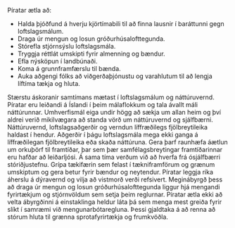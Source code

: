 Píratar ætla að:

- Halda þjóðfund á hverju kjörtímabili til að finna lausnir í baráttunni gegn loftslagsmálum.
- Draga úr mengun og losun gróðurhúsalofttegunda.
- Stórefla stjórnsýslu loftslagsmála.
- Tryggja réttlát umskipti fyrir almenning og bændur.
- Efla nýsköpun í landbúnaði.
- Koma á grunnframfærslu til bænda.
- Auka aðgengi fólks að viðgerðaþjónustu og varahlutum til að lengja líftíma tækja og hluta.

Stærstu áskoranir samtímans mætast í loftslagsmálum og náttúruvernd. Píratar eru leiðandi á Íslandi í þeim málaflokkum og tala ávallt máli náttúrunnar. Umhverfismál eiga undir högg að sækja um allan heim og því aldrei verið mikilvægara að standa vörð um náttúruvernd og sjálfbærni. 
Náttúruvernd, loftslagsaðgerðir og verndun líffræðilegs fjölbreytileika haldast í hendur. Aðgerðir í þágu loftslagsmála mega ekki ganga á líffræðilegan fjölbreytileika eða skaða náttúruna. Gera þarf raunhæfa áætlun um orkuþörf til framtíðar, þar sem þær samfélagsbreytingar framtíðarinnar eru hafðar að leiðarljósi. Á sama tíma verðum við að hverfa frá ósjálfbærri stóriðjustefnu. Grípa tækifærin sem felast í tækniframförum og grænum umskiptum og gera betur fyrir bændur og neytendur. Píratar leggja ríka áherslu á dýravernd og vilja að vistmorð verði refsivert. 
Meginábyrgð þess að draga úr mengun og losun gróðurhúsalofttegunda liggur hjá mengandi fyrirtækjum og stjórnvöldum sem setja þeim reglurnar. Píratar ætla ekki að velta ábyrgðinni á einstaklinga heldur láta þá sem menga mest greiða fyrir slíkt í samræmi við mengunarbótaregluna. Þessi gjaldtaka á að renna að stórum hluta til grænna sprotafyrirtækja og frumkvöðla.
